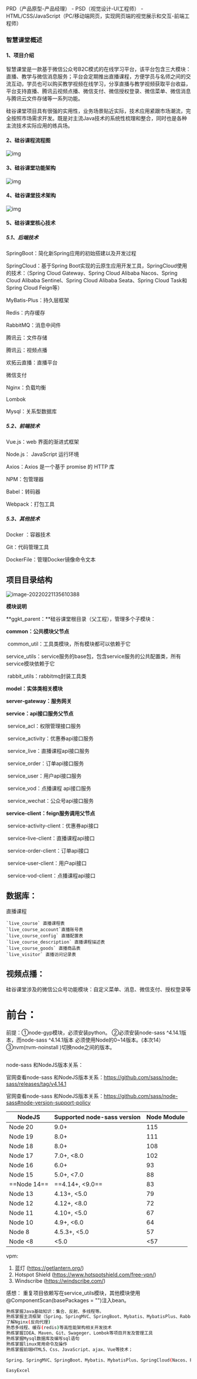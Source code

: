 







PRD（产品原型-产品经理） - PSD（视觉设计-UI工程师） - HTML/CSS/JavaScript（PC/移动端网页，实现网页端的视觉展示和交互-前端工程师）



### 智慧课堂概述

#### 1、项目介绍

  智慧课堂是一款基于微信公众号B2C模式的在线学习平台，该平台包含三大模块：直播、教学与微信消息服务；平台会定期推出直播课程，方便学员与名师之间的交流互动，学员也可以购买教学视频在线学习，分享直播与教学视频获取平台收益，平台支持直播、腾讯云视频点播、微信支付、微信授权登录、微信菜单、微信消息与腾讯云文件存储等一系列功能。

   硅谷课堂项目具有很强的实用性，业务场景贴近实际，技术应用紧跟市场潮流，完全按照市场需求开发。既是对主流Java技术的系统性梳理和整合，同时也是各种主流技术实际应用的练兵场。



#### 2、硅谷课程流程图

![img](D:/StudyViden/Java/%25E9%25A1%25B9%25E7%259B%25AE/%25E7%25A1%2585%25E8%25B0%25B7%25E8%25AF%25BE%25E5%25A0%2582/%25E7%25AC%2594%25E8%25AE%25B0/images/yewuliucheng.png)



#### 3、硅谷课堂功能架构

![img](D:/StudyViden/Java/%25E9%25A1%25B9%25E7%259B%25AE/%25E7%25A1%2585%25E8%25B0%25B7%25E8%25AF%25BE%25E5%25A0%2582/%25E7%25AC%2594%25E8%25AE%25B0/images/%25E5%258A%259F%25E8%2583%25BD%25E6%259E%25B6%25E6%259E%2584%25E5%259B%25BE.png)



#### 4、硅谷课堂技术架构

<img src="D:/StudyViden/Java/%25E9%25A1%25B9%25E7%259B%25AE/%25E7%25A1%2585%25E8%25B0%25B7%25E8%25AF%25BE%25E5%25A0%2582/%25E7%25AC%2594%25E8%25AE%25B0/images/jishujiagou.png" alt="img" style="zoom:100%;" />



#### 5、硅谷课堂核心技术

##### 5.1、后端技术

SpringBoot：简化新Spring应用的初始搭建以及开发过程

SpringCloud：基于Spring Boot实现的云原生应用开发工具，SpringCloud使用的技术：（Spring Cloud Gateway、Spring Cloud Alibaba Nacos、Spring Cloud Alibaba Sentinel、Spring Cloud Alibaba Seata、Spring Cloud Task和Spring Cloud Feign等）

MyBatis-Plus：持久层框架

Redis：内存缓存

RabbitMQ：消息中间件

腾讯云：文件存储

腾讯云：视频点播

欢拓云直播：直播平台

微信支付

Nginx：负载均衡

Lombok

Mysql：关系型数据库

##### 5.2、前端技术

Vue.js：web 界面的渐进式框架

Node.js： JavaScript 运行环境

Axios：Axios 是一个基于 promise 的 HTTP 库

NPM：包管理器

Babel：转码器

Webpack：打包工具

##### 5.3、其他技术

Docker ：容器技术

Git：代码管理工具

DockerFile：管理Docker镜像命令文本





## 项目目录结构

![image-20220221135610388](D:/StudyViden/Java/%E9%A1%B9%E7%9B%AE/%E7%A1%85%E8%B0%B7%E8%AF%BE%E5%A0%82/%E7%AC%94%E8%AE%B0/images/image-20220221135610388.png)

**模块说明**

**ggkt_parent：**硅谷课堂根目录（父工程），管理多个子模块：

**common：公共模块父节点**

​    common_util：工具类模块，所有模块都可以依赖于它

​    service_utils：service服务的base包，包含service服务的公共配置类，所有service模块依赖于它

​    rabbit_utils：rabbitmq封装工具类

**model：实体类相关模块**

**server-gateway：服务网关**

**service：api接口服务父节点**

​	service_acl：权限管理接口服务

​	service_activity：优惠券api接口服务

​	service_live：直播课程api接口服务

​	service_order：订单api接口服务

​	service_user：用户api接口服务

​	service_vod：点播课程 api接口服务

​	service_wechat：公众号api接口服务

**service-client：feign服务调用父节点**

​	service-activity-client：优惠券api接口

​	service-live-client：直播课程api接口

​	service-order-client：订单api接口

​	service-user-client：用户api接口

​	service-vod-client：点播课程api接口





## 数据库：

直播课程

```
`live_course` 直播课程表
`live_course_account`直播账号表
`live_course_config` 直播配置表
`live_course_description` 直播课程描述表
`live_course_goods` 直播商品表 
`live_visitor` 直播访问记录表  
```



## 视频点播：





   硅谷课堂涉及的微信公众号功能模块：自定义菜单、消息、微信支付、授权登录等





# 前台：

前提：①node-gyp模块，必须安装python。
          ②必须安装node-sass ^4.14.1版本，而node-sass ^4.14.1版本 必须使用Node的0~14版本。(本次14）
          ③nvm(nvm-noinstall )切换node之间的版本。

```

```



node-sass 和NodeJS版本关系：

官网查看node-sass 和NodeJS版本关系：https://github.com/sass/node-sass/releases/tag/v4.14.1

 官网查看node-sass 和NodeJS版本关系：https://github.com/sass/node-sass#node-version-support-policy

| NodeJS      | Supported node-sass version | Node Module |
| ----------- | --------------------------- | ----------- |
| Node 20     | 9.0+                        | 115         |
| Node 19     | 8.0+                        | 111         |
| Node 18     | 8.0+                        | 108         |
| Node 17     | 7.0+, <8.0                  | 102         |
| Node 16     | 6.0+                        | 93          |
| Node 15     | 5.0+, <7.0                  | 88          |
| ==Node 14== | ==4.14+, <9.0==             | 83          |
| Node 13     | 4.13+, <5.0                 | 79          |
| Node 12     | 4.12+, <8.0                 | 72          |
| Node 11     | 4.10+, <5.0                 | 67          |
| Node 10     | 4.9+, <6.0                  | 64          |
| Node 8      | 4.5.3+, <5.0                | 57          |
| Node <8     | <5.0                        | <57         |



vpm:

1. 蓝灯 (https://getlantern.org/)
2. Hotspot Shield (https://www.hotspotshield.com/free-vpn/)
3. Windscribe (https://windscribe.com/)



感想：
   重复项目依赖写在service_utils模块，其他模块使用@ComponentScan(basePackages = "")注入bean。



























```sh
熟练掌握Java基础知识：集合、反射、多线程等。
熟练掌握主流框架（Spring、SpringMVC、SpringBoot、Mybatis、MybatisPlus、RabbitMq、SpringCloud）
了解Nginx(反向代理)
熟悉多线程、缓存(redis)等高性能架构相关开发技术
熟练掌握IDEA、Maven、Git、Swageger、Lombok等项目开发及管理工具
熟练掌握Mysql数据库及编写sql语句
熟练掌握linux常用命令及操作
熟练掌握前端HTML5、Css、JavaScript、ajax、Vue等技术；

Spring、SpringMVC、SpringBoot、Mybatis、MybatisPlus、SpringCloud(Nacos、Feign、Gateway)、Git、Vue

EasyExcel
```





